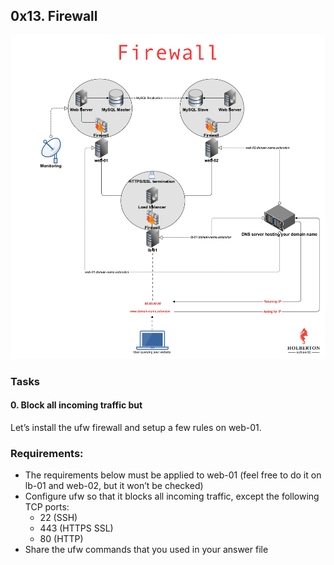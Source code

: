## 0x13. Firewall

![Firewall Structure](image.png)

### Tasks

#### 0. Block all incoming traffic but
Let’s install the ufw firewall and setup a few rules on web-01.

### Requirements:

- The requirements below must be applied to web-01 (feel free to do it on lb-01 and web-02, but it won’t be checked)
- Configure ufw so that it blocks all incoming traffic, except the following TCP ports:
    - 22 (SSH)
    - 443 (HTTPS SSL)
    - 80 (HTTP)
- Share the ufw commands that you used in your answer file